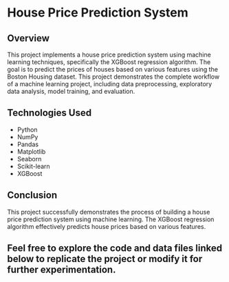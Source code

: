 

# House Price Prediction System

## Overview

This project implements a house price prediction system using machine learning techniques, specifically the XGBoost regression algorithm. 
The goal is to predict the prices of houses based on various features using the Boston Housing dataset. 
This project demonstrates the complete workflow of a machine learning project, including data preprocessing, exploratory data analysis, model training, and evaluation.


## Technologies Used

- Python
- NumPy
- Pandas
- Matplotlib
- Seaborn
- Scikit-learn
- XGBoost

## Conclusion

This project successfully demonstrates the process of building a house price prediction system using machine learning. 
The XGBoost regression algorithm effectively predicts house prices based on various features.


## Feel free to explore the code and data files linked below to replicate the project or modify it for further experimentation.



